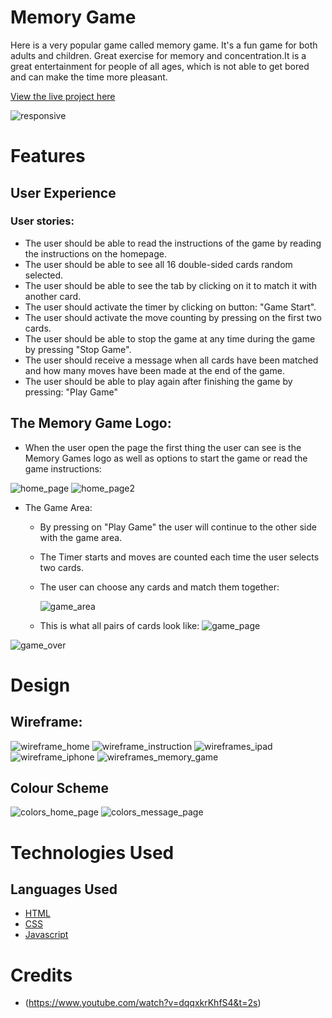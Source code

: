# Memory Game
Here is a very popular game called memory game. It's a fun game for both adults and children. Great exercise for memory and concentration.It is a great entertainment for people of all ages, which is not able to get bored and can make the time more pleasant. 

[View the live project here](https://mariaarnesson.github.io/project_memory/)


![responsive](assets/images/responsive.png)

# Features
## User Experience 
### User stories:

- The user should be able to read the instructions of the game by reading the instructions on the homepage.
- The user should be able to see all 16 double-sided cards random selected.
- The user should be able to see the tab by clicking on it to match it with another card.
- The user should activate the timer by clicking on button: "Game Start".
- The user should activate the move counting by pressing on the first two cards.
- The user should be able to stop the game at any time during the game by pressing "Stop Game".
- The user should receive a message when all cards have been matched and how many moves have been made at the end of the game.
- The user should be able to play again after finishing the game by pressing: "Play Game"

## The Memory Game Logo:


- When the user open the page the first thing the user can see is the Memory Games logo as well as options to start the game or read the game instructions:


![home_page](assets/images/homepage1.png)
![home_page2](assets/images/homepage2.png)

- The Game Area:
    - By pressing on "Play Game" the user will continue to the other side with the game area. 
    - The Timer starts and moves are counted each time the user selects two cards.
    - The user can choose any cards and match them together:

         ![game_area](assets/images/game_area.png)    


         
    - This is what all pairs of cards look like:
![game_page](assets/images/game_page.png)







![game_over](assets/images/Game_over.png)

# Design

## Wireframe:

![wireframe_home](assets/images/wireframe_home_page.png)
![wireframe_instruction](assets/images/wireframe_instruction.png)
![wireframes_ipad](assets/images/wireframe_ipad.png)
![wireframe_iphone](assets/images/wireframe_iphone.png)
![wireframes_memory_game](assets/images/wireframe_memory_game.png)

## Colour Scheme

![colors_home_page](assets/images/colors_home_psge.png)
![colors_message_page](assets/images/colors_massage_page.png)

# Technologies Used
## Languages Used
- [HTML](https://sv.wikipedia.org/wiki/HTML)
- [CSS](https://en.wikipedia.org/wiki/CSS)
- [Javascript](https://sv.wikipedia.org/wiki/Javascript)
# Credits

- (https://www.youtube.com/watch?v=dqqxkrKhfS4&t=2s)

